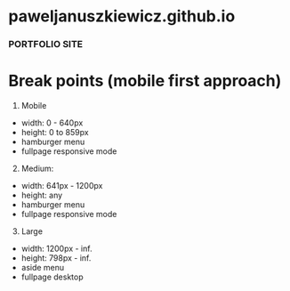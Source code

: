 # paweljanuszkiewicz.github.io

### PORTFOLIO SITE

# Break points (mobile first approach)

1. Mobile

- width: 0 - 640px
- height: 0 to 859px
- hamburger menu
- fullpage responsive mode

2. Medium:

- width: 641px - 1200px
- height: any
- hamburger menu
- fullpage responsive mode

3. Large

- width: 1200px - inf.
- height: 798px - inf.
- aside menu
- fullpage desktop
